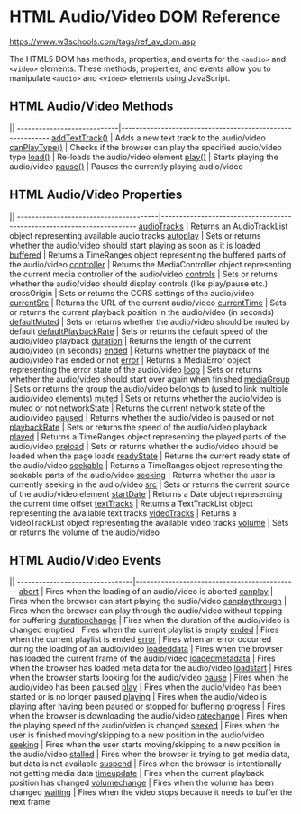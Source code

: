 # HTML Audio/Video DOM Reference

https://www.w3schools.com/tags/ref_av_dom.asp

The HTML5 DOM has methods, properties, and events for the `<audio>` and `<video>` elements. These methods, properties, and events allow you to manipulate `<audio>` and `<video>` elements using JavaScript.


## HTML Audio/Video Methods

||
----------------------------|----------------------------------------------------------
[addTextTrack()](av_met_addtexttrack.asp) | Adds a new text track to the audio/video
[canPlayType()](av_met_canplaytype.asp)   | Checks if the browser can play the specified audio/video type
[load()](av_met_load.asp)   | Re-loads the audio/video element
[play()](av_met_play.asp)   | Starts playing the audio/video
[pause()](av_met_pause.asp) | Pauses the currently playing audio/video


## HTML Audio/Video Properties

||
---------------------------------------|-----------------------------------------------------------------------
[audioTracks](av_prop_audiotracks.asp) | Returns an AudioTrackList object representing available audio tracks
[autoplay](av_prop_autoplay.asp)       | Sets or returns whether the audio/video should start playing as soon as it is loaded
[buffered](av_prop_buffered.asp)       | Returns a TimeRanges object representing the buffered parts of the audio/video
[controller](av_prop_controller.asp)   | Returns the MediaController object representing the current media controller of the audio/video
[controls](av_prop_controls.asp)       | Sets or returns whether the audio/video should display controls (like play/pause etc.)
crossOrigin | Sets or returns the CORS settings of the audio/video
[currentSrc](av_prop_currentsrc.asp)    | Returns the URL of the current audio/video
[currentTime](av_prop_currenttime.asp)  | Sets or returns the current playback position in the audio/video (in seconds)
[defaultMuted](av_prop_defaultmuted.asp) | Sets or returns whether the audio/video should be muted by default
[defaultPlaybackRate](av_prop_defaultplaybackrate.asp) | Sets or returns the default speed of the audio/video playback
[duration](av_prop_duration.asp) | Returns the length of the current audio/video (in seconds)
[ended](av_prop_ended.asp) | Returns whether the playback of the audio/video has ended or not
[error](av_prop_error.asp) | Returns a MediaError object representing the error state of the audio/video
[loop](av_prop_loop.asp)   | Sets or returns whether the audio/video should start over again when finished
[mediaGroup](av_prop_mediagroup.asp) | Sets or returns the group the audio/video belongs to (used to link multiple audio/video elements)
[muted](av_prop_muted.asp)       | Sets or returns whether the audio/video is muted or not
[networkState](av_prop_networkstate.asp) | Returns the current network state of the audio/video
[paused](av_prop_paused.asp)     | Returns whether the audio/video is paused or not
[playbackRate](av_prop_playbackrate.asp) | Sets or returns the speed of the audio/video playback
[played](av_prop_played.asp)     | Returns a TimeRanges object representing the played parts of the audio/video
[preload](av_prop_preload.asp)   | Sets or returns whether the audio/video should be loaded when the page loads
[readyState](av_prop_readystate.asp)     | Returns the current ready state of the audio/video
[seekable](av_prop_seekable.asp) | Returns a TimeRanges object representing the seekable parts of the audio/video
[seeking](av_prop_seeking.asp)   | Returns whether the user is currently seeking in the audio/video
[src](av_prop_src.asp) | Sets or returns the current source of the audio/video element
[startDate](av_prop_startdate.asp)     | Returns a Date object representing the current time offset
[textTracks](av_prop_texttracks.asp)   | Returns a TextTrackList object representing the available text tracks
[videoTracks](av_prop_videotracks.asp) | Returns a VideoTrackList object representing the available video tracks
[volume](av_prop_volume.asp)           | Sets or returns the volume of the audio/video


## HTML Audio/Video Events

||
--------------------------------|---------------------------------------------
[abort](av_event_abort.asp)     | Fires when the loading of an audio/video is aborted
[canplay](av_event_canplay.asp) | Fires when the browser can start playing the audio/video
[canplaythrough](av_event_canplaythrough.asp) | Fires when the browser can play through the audio/video without topping for buffering
[durationchange](av_event_durationchange.asp) | Fires when the duration of the audio/video is changed
emptied | Fires when the current playlist is empty
[ended](av_event_ended.asp) | Fires when the current playlist is ended
[error](av_event_error.asp) | Fires when an error occurred during the loading of an audio/video
[loadeddata](av_event_loadeddata.asp) | Fires when the browser has loaded the current frame of the audio/video
[loadedmetadata](av_event_loadedmetadata.asp) | Fires when the browser has loaded meta data for the audio/video
[loadstart](av_event_loadstart.asp) | Fires when the browser starts looking for the audio/video
[pause](av_event_pause.asp) | Fires when the audio/video has been paused
[play](av_event_play.asp)   | Fires when the audio/video has been started or is no longer paused
[playing](av_event_playing.asp) | Fires when the audio/video is playing after having been paused or stopped for buffering
[progress](av_event_progress.asp)     | Fires when the browser is downloading the audio/video
[ratechange](av_event_ratechange.asp) | Fires when the playing speed of the audio/video is changed
[seeked](av_event_seeked.asp)   | Fires when the user is finished moving/skipping to a new position in the audio/video
[seeking](av_event_seeking.asp) | Fires when the user starts moving/skipping to a new position in the audio/video
[stalled](av_event_stalled.asp) | Fires when the browser is trying to get media data, but data is not available
[suspend](av_event_suspend.asp) | Fires when the browser is intentionally not getting media data
[timeupdate](av_event_timeupdate.asp)     | Fires when the current playback position has changed
[volumechange](av_event_volumechange.asp) | Fires when the volume has been changed
[waiting](av_event_waiting.asp)           | Fires when the video stops because it needs to buffer the next frame
